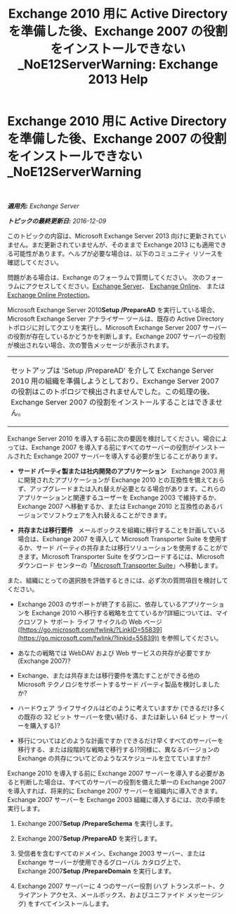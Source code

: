 ﻿---
title: 'Exchange 2010 用に Active Directory を準備した後、Exchange 2007 の役割をインストールできない_NoE12ServerWarning: Exchange 2013 Help'
TOCTitle: Exchange 2010 用に Active Directory を準備した後、Exchange 2007 の役割をインストールできない_NoE12ServerWarning
ms:assetid: 4e579f69-0de9-421c-ba31-4e63a25e6a45
ms:mtpsurl: https://technet.microsoft.com/ja-jp/library/ms.exch.setupreadiness.noe12serverwarning(v=EXCHG.150)
ms:contentKeyID: 48269489
ms.date: 04/24/2018
mtps_version: v=EXCHG.150
ms.translationtype: HT
---

# Exchange 2010 用に Active Directory を準備した後、Exchange 2007 の役割をインストールできない\_NoE12ServerWarning

 

_**適用先:** Exchange Server_

_**トピックの最終更新日:** 2016-12-09_

このトピックの内容は、Microsoft Exchange Server 2013 向けに更新されていません。まだ更新されていませんが、そのままで Exchange 2013 にも適用できる可能性があります。ヘルプが必要な場合は、以下のコミュニティ リソースを確認してください。

問題がある場合は、Exchange のフォーラムで質問してください。 次のフォーラムにアクセスしてください。[Exchange Server](https://go.microsoft.com/fwlink/p/?linkid=60612)、 [Exchange Online](https://go.microsoft.com/fwlink/p/?linkid=267542)、 または [Exchange Online Protection](https://go.microsoft.com/fwlink/p/?linkid=285351)。

Microsoft Exchange Server 2010**Setup /PrepareAD** を実行している場合、Microsoft Exchange Server アナライザー ツールは、既存の Active Directory トポロジに対してクエリを実行し、Microsoft Exchange Server 2007 サーバーの役割が存在しているかどうかを判断します。Exchange 2007 サーバーの役割が検出されない場合、次の警告メッセージが表示されます。


<table>
<colgroup>
<col style="width: 100%" />
</colgroup>
<tbody>
<tr class="odd">
<td><p>セットアップは 'Setup /PrepareAD' を介して Exchange Server 2010 用の組織を準備しようとしており、Exchange Server 2007 の役割はこのトポロジで検出されませんでした。この処理の後、Exchange Server 2007 の役割をインストールすることはできません。</p></td>
</tr>
</tbody>
</table>


Exchange Server 2010 を導入する前に次の要因を検討してください。場合によっては、Exchange 2007 を導入する前にすべてのサーバーの役割がインストールされた Exchange 2007 サーバーを導入する必要が生じることがあります。

  - **サード パーティ製または社内開発のアプリケーション**   Exchange 2003 用に開発されたアプリケーションが Exchange 2010 との互換性を備えておらず、アップグレードまたは入れ替えが必要となる場合があります。これらのアプリケーションと関連するユーザーを Exchange 2003 で維持するか、Exchange 2007 へ移動するか、または Exchange 2010 と互換性のあるバージョンでソフトウェアを入れ替えることができます。

  - **共存または移行要件**   メールボックスを組織に移行することを計画している場合は、Exchange 2007 を導入して Microsoft Transporter Suite を使用するか、サード パーティの共存または移行ソリューションを使用することができます。Microsoft Transporter Suite をダウンロードするには、Microsoft ダウンロード センターの「[Microsoft Transporter Suite](http://go.microsoft.com/fwlink/?linkid=82688)」へ移動します。

また、組織にとっての選択肢を評価するときには、必ず次の質問項目を検討してください。

  - Exchange 2003 のサポートが終了する前に、依存しているアプリケーションを Exchange 2010 へ移行する戦略を立てているか?詳細については、マイクロソフト サポート ライフ サイクルの Web ページ ([https://go.microsoft.com/fwlink/?LinkID=55839](https://go.microsoft.com/fwlink/?linkid=55839)) を参照してください。

  - あなたの戦略では WebDAV および Web サービスの共存が必要ですか (Exchange 2007)?

  - Exchange、または共存または移行要件を満たすことができる他の Microsoft テクノロジをサポートするサード パーティ製品を検討しましたか?

  - ハードウェア ライフサイクルはどのように考えていますか (できるだけ多くの既存の 32 ビット サーバーを使い続ける、または新しい 64 ビット サーバーを購入する)?

  - 移行についてはどのような計画ですか (できるだけ早くすべてのサーバーを移行する、または段階的な戦略で移行する)?同様に、異なるバージョンの Exchange の共存についてどのようなスケジュールを立てていますか?

Exchange 2010 を導入する前に Exchange 2007 サーバーを導入する必要があると判断した場合は、すべてのサーバーの役割を備えた単一の Exchange 2007 を導入すれば、将来的に Exchange 2007 サーバーを組織内に導入できます。Exchange 2007 サーバーを Exchange 2003 組織に導入するには、次の手順を実行します。

1.  Exchange 2007**Setup /PrepareSchema** を実行します。

2.  Exchange 2007**Setup /PrepareAD** を実行します。

3.  受信者を含むすべてのドメイン、Exchange 2003 サーバー、または Exchange サーバーが使用できるグローバル カタログ上で、Exchange 2007**Setup /PrepareDomain** を実行します。

4.  Exchange 2007 サーバーに 4 つのサーバー役割 (ハブ トランスポート、クライアント アクセス、メールボックス、およびユニファイド メッセージング) をすべてインストールします。

